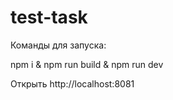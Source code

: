 # test-task
Команды для запуска:

npm i &
npm run build &
npm run dev

Открыть http://localhost:8081
